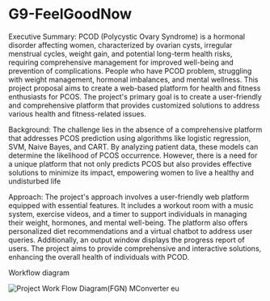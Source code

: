 # G9-FeelGoodNow
Executive Summary:
PCOD (Polycystic Ovary Syndrome) is a hormonal disorder affecting women, characterized by ovarian cysts, irregular menstrual cycles, weight gain, and potential long-term health risks, requiring comprehensive management for improved well-being and prevention of complications. People who have PCOD problem, struggling with weight management, hormonal imbalances, and mental wellness. This project proposal aims to create a web-based platform for health and fitness enthusiasts for PCOS. The project's primary goal is to create a user-friendly and comprehensive platform that provides customized solutions to address various health and fitness-related issues.

Background:
The challenge lies in the absence of a comprehensive platform that addresses PCOS prediction using algorithms like logistic regression, SVM, Naive Bayes, and CART. By analyzing patient data, these models can determine the likelihood of PCOS occurrence. However, there is a need for a unique platform that not only predicts PCOS but also provides effective solutions to minimize its impact, empowering women to live a healthy and undisturbed life

Approach:
The project's approach involves a user-friendly web platform equipped with essential features. It includes a workout room with a music system, exercise videos, and a timer to support individuals in managing their weight, hormones, and mental well-being. The platform also offers personalized diet recommendations and a virtual chatbot to address user queries. Additionally, an output window displays the progress report of users. The project aims to provide comprehensive and interactive solutions, enhancing the overall health of individuals with PCOD.

Workflow diagram 

![Project Work Flow Diagram(FGN)  MConverter eu](https://github.com/Aayushichan/G9-FeelGoodNow/assets/97275932/870c3bdd-6b9c-45d5-9d5f-748d9900e4c3)

